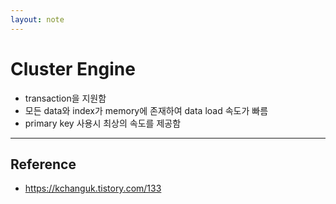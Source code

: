```yaml
---
layout: note
---
```


# Cluster Engine

- transaction을 지원함
- 모든 data와 index가 memory에 존재하여 data load 속도가 빠름
- primary key 사용시 최상의 속도를 제공함


---


## Reference

- https://kchanguk.tistory.com/133